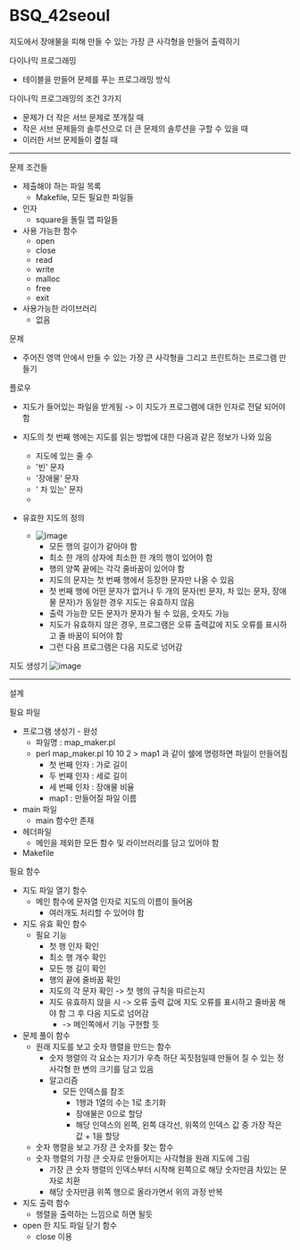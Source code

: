 # BSQ_42seoul
지도에서 장애물을 피해 만들 수 있는 가장 큰 사각형을 만들어 출력하기

다이나믹 프로그래밍

- 테이블을 만들어 문제를 푸는 프로그래밍 방식


다이나믹 프로그래밍의 조건 3가지

- 문제가 더 작은 서브 문제로 쪼개질 때
- 작은 서브 문제들의 솔루션으로 더 큰 문제의 솔루션을 구할 수 있을 때
- 이러한 서브 문제들이 곂칠 때
---

문제 조건들

- 제출해야 하는 파일 목록
	- Makefile, 모든 필요한 파일들
- 인자
	- square을 돌릴 맵 파일들
- 사용 가능한 함수
	- open
	- close
	- read
	- write
	- malloc
	- free
	- exit
- 사용가능한 라이브러리
	- 없음


문제

- 주어진 영역 안에서 만들 수 있는 가장 큰 사각형을 그리고 프린트하는 프로그램 만들기


플로우

- 지도가 들어있는 파일을 받게됨 -> 이 지도가 프로그램에 대한 인자로 전달 되어야 함
- 지도의 첫 번째 행에는 지도를 읽는 방법에 대한 다음과 같은 정보가 나와 있음
	- 지도에 있는 줄 수
	- '빈' 문자
	- '장애물' 문자
	- ' 차 있는' 문자
	- 
	  
- 유효한 지도의 정의
  - ![image](https://user-images.githubusercontent.com/78855847/154824925-338d7c1e-207a-4034-9271-c3153af5b764.png)
	- 모든 행의 길이가 같아야 함
	- 최소 한 개의 상자에 최소한 한 개의 행이 있어야 함
	- 행의 양쪽 끝에는 각각 줄바꿈이 있어야 함
	- 지도의 문자는 첫 번째 행에서 등장한 문자만 나올 수 있음
	- 첫 번째 행에 어떤 문자가 없거나 두 개의 문자(빈 문자, 차 있는 문자, 장애물 문자)가 동일한 경우 지도는 유효하지 않음
	- 출력 가능한 모든 문자가 문자가 될 수 있음, 숫자도 가능
	- 지도가 유효하지 않은 경우, 프로그램은 오류 출력값에 지도 오류를 표시하고 줄 바꿈이 되어야 함
	- 그런 다음 프로그램은 다음 지도로 넘어감


지도 생성기
![image](https://user-images.githubusercontent.com/78855847/154824930-7b107de7-e6e9-4a19-b1a1-bd1e55e95c93.png)


---

설계



필요 파일

- 프로그램 생성기 - 완성
	- 파일명 : map_maker.pl
	- perl map_maker.pl 10 10 2 > map1 과 같이 쉘에 명령하면 파일이 만들어짐
		- 첫 번째 인자 : 가로 길이
		- 두 번째 인자 : 세로 길이
		- 세 번째 인자 : 장애물 비율
		- map1 : 만들어질 파일 이름
- main 파일
	- main 함수만 존재
- 헤더파일
	- 메인을 제외한 모든 함수 및 라이브러리를 담고 있어야 함
- Makefile


필요 함수

- 지도 파일 열기 함수
	- 메인 함수에 문자열 인자로 지도의 이름이 들어옴
		- 여러개도 처리할 수 있어야 함
- 지도 유효 확인 함수
	- 필요 기능
		- 첫 행 인자 확인
		- 최소 행 개수 확인
		- 모든 행 길이 확인
		- 행의 끝에 줄바꿈 확인
		- 지도의 각 문자 확인 -> 첫 행의 규칙을 따르는지
		- 지도 유효하지 않을 시 -> 오류 출력 값에 지도 오류를 표시하고 줄바꿈 해야 함 그 후 다음 지도로 넘어감
			- ->  메인쪽에서 기능 구현할 듯
- 문제 풀이 함수
	- 원래 지도를 보고 숫자 행렬을 만드는 함수
		- 숫자 행렬의 각 요소는 자기가 우측 하단 꼭짓점일때 만들어 질 수 있는 정사각형 한 변의 크기를 담고 있음
		- 알고리즘
			- 모든 인덱스를 참조
				- 1행과 1열의 수는 1로 초기화
				- 장애물은 0으로 할당
				- 해당 인덱스의 왼쪽, 왼쪽 대각선, 위쪽의 인덱스 값 중 가장 작은 값 + 1을 할당
	- 숫자 행렬을 보고 가장 큰 숫자를 찾는 함수
	- 숫자 행렬의 가장 큰 숫자로 만들어지는 사각형을 원래 지도에 그림
		- 가장 큰 숫자 행렬의 인덱스부터 시작해 왼쪽으로 해당 숫자만큼 차있는 문자로 치환
		- 해당 숫자만큼 위쪽 행으로 올라가면서 위의 과정 반복
- 지도 출력 함수
	- 행렬을 출력하는 느낌으로 하면 될듯
- open 한 지도 파일 닫기 함수
	- close 이용

